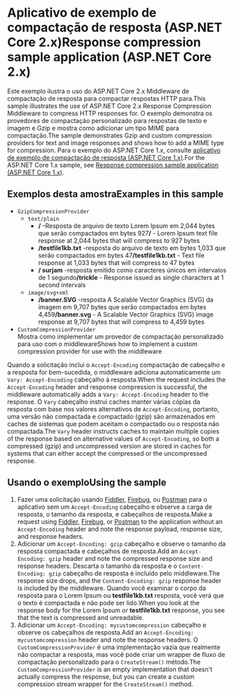 # <a name="response-compression-sample-application-aspnet-core-2x"></a><span data-ttu-id="7482f-101">Aplicativo de exemplo de compactação de resposta (ASP.NET Core 2.x)</span><span class="sxs-lookup"><span data-stu-id="7482f-101">Response compression sample application (ASP.NET Core 2.x)</span></span>

<span data-ttu-id="7482f-102">Este exemplo ilustra o uso do ASP.NET Core 2.x Middleware de compactação de resposta para compactar respostas HTTP para.</span><span class="sxs-lookup"><span data-stu-id="7482f-102">This sample illustrates the use of ASP.NET Core 2.x Response Compression Middleware to compress HTTP responses for.</span></span> <span data-ttu-id="7482f-103">O exemplo demonstra os provedores de compactação personalizado para respostas de texto e imagem e Gzip e mostra como adicionar um tipo MIME para compactação.</span><span class="sxs-lookup"><span data-stu-id="7482f-103">The sample demonstrates Gzip and custom compression providers for text and image responses and shows how to add a MIME type for compression.</span></span> <span data-ttu-id="7482f-104">Para o exemplo do ASP.NET Core 1.x, consulte [aplicativo de exemplo de compactação de resposta (ASP.NET Core 1.x)](https://github.com/aspnet/Docs/tree/master/aspnetcore/performance/response-compression/samples/1.x).</span><span class="sxs-lookup"><span data-stu-id="7482f-104">For the ASP.NET Core 1.x sample, see [Response compression sample application (ASP.NET Core 1.x)](https://github.com/aspnet/Docs/tree/master/aspnetcore/performance/response-compression/samples/1.x).</span></span>

## <a name="examples-in-this-sample"></a><span data-ttu-id="7482f-105">Exemplos desta amostra</span><span class="sxs-lookup"><span data-stu-id="7482f-105">Examples in this sample</span></span>

* `GzipCompressionProvider`
  * `text/plain`
    * <span data-ttu-id="7482f-106">**/** -Resposta de arquivo de texto Lorem Ipsum em 2,044 bytes que serão compactados em bytes 927</span><span class="sxs-lookup"><span data-stu-id="7482f-106">**/** - Lorem Ipsum text file response at 2,044 bytes that will compress to 927 bytes</span></span>
    * <span data-ttu-id="7482f-107">**/testfile1kb.txt** -resposta do arquivo de texto em bytes 1,033 que serão compactados em bytes 47</span><span class="sxs-lookup"><span data-stu-id="7482f-107">**/testfile1kb.txt** - Text file response at 1,033 bytes that will compress to 47 bytes</span></span>
    * <span data-ttu-id="7482f-108">**/ surjam** -resposta emitido como caracteres únicos em intervalos de 1 segundo</span><span class="sxs-lookup"><span data-stu-id="7482f-108">**/trickle** - Response issued as single characters at 1 second intervals</span></span>
  * `image/svg+xml`
    * <span data-ttu-id="7482f-109">**/banner.SVG** -resposta A Scalable Vector Graphics (SVG) da imagem em 9,707 bytes que serão compactados em bytes 4,459</span><span class="sxs-lookup"><span data-stu-id="7482f-109">**/banner.svg** - A Scalable Vector Graphics (SVG) image response at 9,707 bytes that will compress to 4,459 bytes</span></span>
* `CustomCompressionProvider`<br><span data-ttu-id="7482f-110">Mostra como implementar um provedor de compactação personalizado para uso com o middleware</span><span class="sxs-lookup"><span data-stu-id="7482f-110">Shows how to implement a custom compression provider for use with the middleware</span></span>

<span data-ttu-id="7482f-111">Quando a solicitação inclui o `Accept-Encoding` compactação de cabeçalho e a resposta for bem-sucedida, o middleware adiciona automaticamente um `Vary: Accept-Encoding` cabeçalho à resposta.</span><span class="sxs-lookup"><span data-stu-id="7482f-111">When the request includes the `Accept-Encoding` header and response compression is successful, the middleware automatically adds a `Vary: Accept-Encoding` header to the response.</span></span> <span data-ttu-id="7482f-112">O `Vary` cabeçalho instrui caches manter várias cópias da resposta com base nos valores alternativos de `Accept-Encoding`, portanto, uma versão não compactada e compactado (gzip) são armazenados em caches de sistemas que podem aceitam o compactado ou o resposta não compactada.</span><span class="sxs-lookup"><span data-stu-id="7482f-112">The `Vary` header instructs caches to maintain multiple copies of the response based on alternative values of `Accept-Encoding`, so both a compressed (gzip) and uncompressed version are stored in caches for systems that can either accept the compressed or the uncompressed response.</span></span>

## <a name="using-the-sample"></a><span data-ttu-id="7482f-113">Usando o exemplo</span><span class="sxs-lookup"><span data-stu-id="7482f-113">Using the sample</span></span>

1. <span data-ttu-id="7482f-114">Fazer uma solicitação usando [Fiddler](http://www.telerik.com/fiddler), [Firebug](http://getfirebug.com/), ou [Postman](https://www.getpostman.com/) para o aplicativo sem um `Accept-Encoding` cabeçalho e observe a carga de resposta, o tamanho da resposta, e cabeçalhos de resposta.</span><span class="sxs-lookup"><span data-stu-id="7482f-114">Make a request using [Fiddler](http://www.telerik.com/fiddler), [Firebug](http://getfirebug.com/), or [Postman](https://www.getpostman.com/) to the application without an `Accept-Encoding` header and note the response payload, response size, and response headers.</span></span>
1. <span data-ttu-id="7482f-115">Adicionar um `Accept-Encoding: gzip` cabeçalho e observe o tamanho da resposta compactada e cabeçalhos de resposta.</span><span class="sxs-lookup"><span data-stu-id="7482f-115">Add an `Accept-Encoding: gzip` header and note the compressed response size and response headers.</span></span> <span data-ttu-id="7482f-116">Descarta o tamanho da resposta e o `Content-Encoding: gzip` cabeçalho de resposta é incluído pelo middleware.</span><span class="sxs-lookup"><span data-stu-id="7482f-116">The response size drops, and the `Content-Encoding: gzip` response header is included by the middleware.</span></span> <span data-ttu-id="7482f-117">Quando você examinar o corpo da resposta para o Lorem Ipsum ou **testfile1kb.txt** resposta, você verá que o texto é compactada e não pode ser lido.</span><span class="sxs-lookup"><span data-stu-id="7482f-117">When you look at the response body for the Lorem Ipsum or **testfile1kb.txt** response, you see that the text is compressed and unreadable.</span></span>
1. <span data-ttu-id="7482f-118">Adicionar um `Accept-Encoding: mycustomcompression` cabeçalho e observe os cabeçalhos de resposta.</span><span class="sxs-lookup"><span data-stu-id="7482f-118">Add an `Accept-Encoding: mycustomcompression` header and note the response headers.</span></span> <span data-ttu-id="7482f-119">O `CustomCompressionProvider` é uma implementação vazia que realmente não compactar a resposta, mas você pode criar um wrapper de fluxo de compactação personalizado para o `CreateStream()` método.</span><span class="sxs-lookup"><span data-stu-id="7482f-119">The `CustomCompressionProvider` is an empty implementation that doesn't actually compress the response, but you can create a custom compression stream wrapper for the `CreateStream()` method.</span></span>
